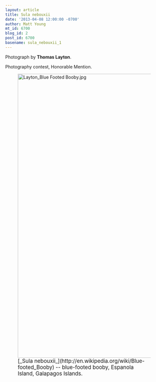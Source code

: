 ```yaml
---
layout: article
title: Sula nebouxii
date: '2013-04-08 12:00:00 -0700'
author: Matt Young
mt_id: 6700
blog_id: 2
post_id: 6700
basename: sula_nebouxii_1
---
```

Photograph by **Thomas Layton**.

Photography contest, Honorable Mention.

<figure>
<img src="/PT/uploads/2013/Layton_Blue%20Footed%20Booby.jpg" alt="Layton_Blue Footed Booby.jpg" width="600" height="903" />
<figcaption markdown="span">
<big>[_Sula nebouxii_](http://en.wikipedia.org/wiki/Blue-footed_Booby) -- blue-footed booby, Espanola Island, Galapagos Islands.</big>

</figcaption>
</figure>
